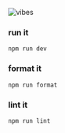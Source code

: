 ![vibes](https://vibes-nine.vercel.app/logo.png)


### run it
`npm run dev`

### format it
`npm run format`

### lint it
`npm run lint`
